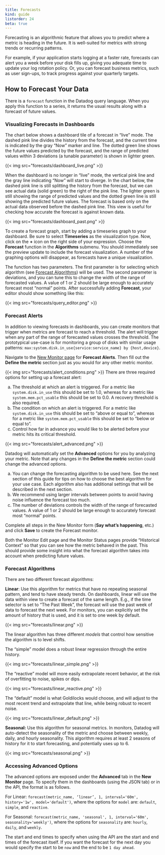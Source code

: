 ```yaml
---
title: Forecasts
kind: guide
listorder: 24
beta: true
---
```


Forecasting is an algorithmic feature that allows you to predict where
a metric is heading in the future. It is well-suited for metrics with
strong trends or recurring patterns.

For example, if your application starts logging at a faster rate, forecasts can alert you a week before your disk fills up, giving you adequate time to update your log rotation policy. Or, you can forecast business metrics, such as user sign-ups, to track progress against your quarterly targets.

## How to Forecast Your Data

There is a `forecast` function in the Datadog query language. When you apply this function to a series, it returns the usual results along with a forecast of future values.

### Visualizing Forecasts in Dashboards

The chart below shows a dashboard tile of a forecast in “live” mode. The dashed pink line divides the history from the forecast, and the current time is indicated by the gray “Now” marker and line. The dotted green line shows the future values predicted by the forecast, and the range of predicted values within 3 deviations (a tunable parameter) is shown in lighter green.

{{< img src="forecasts/dashboard_live.png" >}}

When the dashboard is no longer in “live” mode, the vertical pink line and the gray line indicating “Now” will start to diverge. In the chart below, the dashed pink line is still splitting the history from the forecast, but we can see actual data (solid green) to the right of the pink line. The lighter green is still showing the range of predicted values and the dotted green line is still showing the predicted future values. The forecast is based only on the actual data observed before the dashed pink line. This view is useful for checking how accurate the forecast is against known data.

{{< img src="forecasts/dashboard_past.png" >}}

To create a forecast graph, start by adding a timeseries graph to your dashboard. Be sure to select **Timeseries** as the visualization type. Now, click on the **+** icon on the right side of your expression. Choose the **Forecast** function in the **Algorithms** submenu. You should immediately see the preview update to include the forecast visualization. A number of the graphing options will disappear, as forecasts have a unique visualization.

The function has two parameters. The first parameter is for selecting which algorithm (see [Forecast Algorithms](#forecast-algorithms)) will be used. The second parameter is deviations, and you can tune this to change the width of the range of forecasted values. A value of 1 or 2 should be large enough to accurately forecast most “normal” points. After successfully adding **Forecast**, your editor should show something like this:

{{< img src="forecasts/query_editor.png" >}}

### Forecast Alerts
In addition to viewing forecasts in dashboards, you can create monitors that trigger when metrics are forecast to reach a threshold. The alert will trigger when any part of the range of forecasted values crosses the threshold. The prototypical use-case is for monitoring a group of disks with similar usage patterns: `max:system.disk.in_use{service:service_name} by {host,device}`.

Navigate to the [New Monitor page](https://app.datadoghq.com/monitors#create/forecast) for **Forecast Alerts**. Then fill out the **Define the metric** section just as you would for any other metric monitor.

{{< img src="forecasts/alert_conditions.png" >}}
There are three required options for setting up a forecast alert:

<ol type="a">
  <li> The threshold at which an alert is triggered. For a metric like <code>system.disk.in_use</code> this should be set to 1.0, whereas for a metric like <code>system.mem.pct_usable</code> this should be set to 0.0. A recovery threshold is also required.
  <li> The condition on which an alert is triggered. For a metric like <code>system.disk.in_use</code> this should be set to “above or equal to”, whereas for a metric like <code>system.mem.pct_usable</code> this should be set to “below or equal to”.
  <li> Control how far in advance you would like to be alerted before your metric hits its critical threshold.
</ol>

{{< img src="forecasts/alert_advanced.png" >}}

Datadog will automatically set the **Advanced** options for you by analyzing your metric. Note that any changes in the **Define the metric** section could change the advanced options.

<ol type="a">
  <li> You can change the forecasting algorithm to be used here. See the next section of this guide for tips on how to choose the best algorithm for your use case. Each algorithm also has additional settings that will be described in the next section.
  <li> We recommend using larger intervals between points to avoid having noise influence the forecast too much.
  <li> The number of deviations controls the width of the range of forecasted values. A value of 1 or 2 should be large enough to accurately forecast most “normal” points.
</ol>

Complete all steps in the New Monitor form (**Say what’s happening**, etc.) and click **Save** to create the Forecast monitor.

Both the Monitor Edit page and the Monitor Status pages provide “Historical Context” so that you can see how the metric behaved in the past. This should provide some insight into what the forecast algorithm takes into account when predicting future values.

### Forecast Algorithms

There are two different forecast algorithms:

**Linear**: Use this algorithm for metrics that have no repeating seasonal pattern, and tend to have steady trends. On dashboards, linear will use the data within view to create a forecast of the same length. E.g., if the time selector is set to “The Past Week”, the forecast will use the past week of data to forecast the next week. For monitors, you can explicitly set the amount of history that is used, and it is set to one week by default.

{{< img src="forecasts/linear.png" >}}

The linear algorithm has three different _models_ that control how sensitive the algorithm is to level shifts.

The “simple” model does a robust linear regression through the entire history.

{{< img src="forecasts/linear_simple.png" >}}

The “reactive” model will more easily extrapolate recent behavior, at the risk of overfitting to noise, spikes or dips.

{{< img src="forecasts/linear_reactive.png" >}}

The “default” model is what Goldilocks would choose, and will adjust to the most recent trend and extrapolate that line, while being robust to recent noise.

{{< img src="forecasts/linear_default.png" >}}

**Seasonal:** Use this algorithm for seasonal metrics. In monitors, Datadog will auto-detect the seasonality of the metric and choose between weekly, daily, and hourly seasonality. This algorithm requires at least 2 seasons of history for it to start forecasting, and potentially uses up to 6.

{{< img src="forecasts/seasonal.png" >}}

### Accessing Advanced Options
The advanced options are exposed under the **Advanced** tab in the **New Monitor** page. To specify them in the dashboards (using the JSON tab) or in the API, the format is as follows.

For Linear: `forecast(metric_name, ‘linear’, 1, interval='60m', history='1w', model='default')`, where the options for `model` are: `default`, `simple`, and `reactive`.

For Seasonal: `forecast(metric_name, 'seasonal', 1, interval='60m', seasonality='weekly')`, where the options for `seasonality` are: `hourly`, `daily`, and `weekly`.

The start and end times to specify when using the API are the start and end times of the forecast itself. If you want the forecast for the next day you would specify the start to be `now` and the end to be `1 day ahead`.
